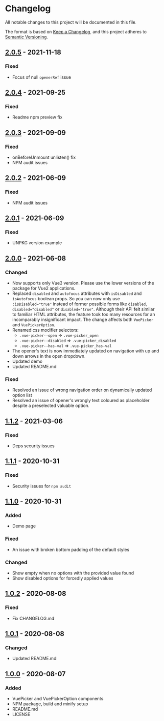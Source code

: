 # Changelog
All notable changes to this project will be documented in this file.

The format is based on [Keep a Changelog](https://keepachangelog.com/en/1.0.0/),
and this project adheres to [Semantic Versioning](https://semver.org/spec/v2.0.0.html).

## [2.0.5] - 2021-11-18
### Fixed
- Focus of null `openerRef` issue

## [2.0.4] - 2021-09-25
### Fixed
- Readme npm preview fix

## [2.0.3] - 2021-09-09
### Fixed
- onBeforeUnmount unlisten() fix
- NPM audit issues

## [2.0.2] - 2021-06-09
### Fixed
- NPM audit issues

## [2.0.1] - 2021-06-09
### Fixed
- UNPKG version example

## [2.0.0] - 2021-06-08
### Changed
- Now supports only Vue3 version. Please use the lower versions of the package
  for Vue2 applications.
- Replaced `disabled` and `autofocus` attributes with `isDisabled` and
  `isAutofocus` boolean props. So you can now only use `:isDisabled="true"`
  instead of former possible forms like `disabled`, `disabled="disabled"` or
  `disabled="true"`. Although their API felt similar to familiar HTML
  attributes, the feature took too many resources for an incomparably
  insignificant impact. The change affects both `VuePicker` and
  `VuePickerOption`.
- Renamed css modifier selectors:
  - `.vue-picker--open` => `.vue-picker_open`
  - `.vue-picker--disabled` => `.vue-picker_disabled`
  - `.vue-picker--has-val` => `.vue-picker_has-val`
- The opener's text is now immediately updated on navigation with up and down
  arrows in the open dropdown.
- Updated demo
- Updated README.md

### Fixed
- Resolved an issue of wrong navigation order on dynamically updated option list
- Resolved an issue of opener's wrongly text coloured as placeholder despite a
  preselected valuable option.

## [1.1.2] - 2021-03-06
### Fixed
- Deps security issues

## [1.1.1] - 2020-10-31
### Fixed
- Security issues for `npm audit`

## [1.1.0] - 2020-10-31
### Added
- Demo page

### Fixed
- An issue with broken bottom padding of the default styles

### Changed
- Show empty when no options with the provided value found
- Show disabled options for forcedly applied values

## [1.0.2] - 2020-08-08
### Fixed
- Fix CHANGELOG.md

## [1.0.1] - 2020-08-08
### Changed
- Updated README.md

## [1.0.0] - 2020-08-07
### Added
- VuePicker and VuePickerOption components
- NPM package, build and minify setup
- README.md
- LICENSE

[UNRELEASED]: https://github.com/invisiburu/vue-picker/compare/v2.0.5...HEAD
[2.0.5]: https://github.com/invisiburu/vue-picker/compare/v2.0.4...v2.0.5
[2.0.4]: https://github.com/invisiburu/vue-picker/compare/v2.0.3...v2.0.4
[2.0.3]: https://github.com/invisiburu/vue-picker/compare/v2.0.2...v2.0.3
[2.0.2]: https://github.com/invisiburu/vue-picker/compare/v2.0.1...v2.0.2
[2.0.1]: https://github.com/invisiburu/vue-picker/compare/v2.0.0...v2.0.1
[2.0.0]: https://github.com/invisiburu/vue-picker/compare/v1.1.2...v2.0.0
[1.1.2]: https://github.com/invisiburu/vue-picker/compare/v1.1.1...v1.1.2
[1.1.1]: https://github.com/invisiburu/vue-picker/compare/v1.1.0...v1.1.1
[1.1.0]: https://github.com/invisiburu/vue-picker/compare/v1.0.2...v1.1.0
[1.0.2]: https://github.com/invisiburu/vue-picker/compare/v1.0.1...v1.0.2
[1.0.1]: https://github.com/invisiburu/vue-picker/compare/v1.0.0...v1.0.1
[1.0.0]: https://github.com/invisiburu/vue-picker/releases/tag/v1.0.0

